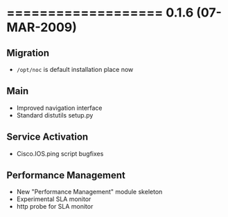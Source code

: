 

===================
0.1.6 (07-MAR-2009)
===================

Migration
---------
* `/opt/noc` is default installation place now

Main
----
* Improved navigation interface
* Standard distutils setup.py

Service Activation
------------------
* Cisco.IOS.ping script bugfixes

Performance Management
----------------------
* New "Performance Management" module skeleton
* Experimental SLA monitor
* http probe for SLA monitor
